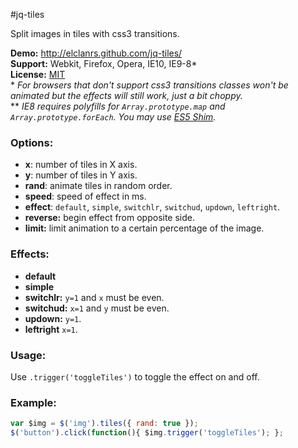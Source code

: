 #jq-tiles

Split images in tiles with css3 transitions.

**Demo:** http://elclanrs.github.com/jq-tiles/  
**Support:** Webkit, Firefox, Opera, IE10, IE9-8*  
**License:** [MIT](http://en.wikipedia.org/wiki/MIT_License)  
\* _For browsers that don't support css3 transitions classes won't be animated but the effects will still work, just a bit choppy._  
\*\* _IE8 requires polyfills for `Array.prototype.map` and `Array.prototype.forEach`. You may use [ES5 Shim](https://github.com/kriskowal/es5-shim/)._

### Options:
* **x**: number of tiles in X axis.
* **y**: number of tiles in Y axis.
* **rand**: animate tiles in random order.
* **speed**: speed of effect in ms.
* **effect**: `default`, `simple`, `switchlr`, `switchud`, `updown`, `leftright`.
* **reverse:** begin effect from opposite side.
* **limit:** limit animation to a certain percentage of the image.

### Effects:
* **default**
* **simple**
* **switchlr:** `y=1` and `x` must be even.
* **switchud:** `x=1` and `y` must be even.
* **updown:** `y=1`.
* **leftright** `x=1`.

### Usage:
Use `.trigger('toggleTiles')` to toggle the effect on and off.

### Example:
```javascript
var $img = $('img').tiles({ rand: true });
$('button').click(function(){ $img.trigger('toggleTiles'); };
```



